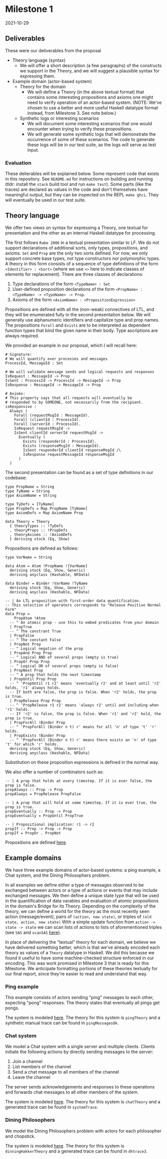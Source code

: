 # Milestone 1
2021-10-29

## Deliverables

These were our deliverables from the proposal

* Theory language (syntax)
  * We will offer a short description (a few paragraphs) of the constructs we support in the Theory, and we will suggest a plausible syntax for expressing them.
* Example domain (actor-based system)
  * Theory for the domain
    * We will define a Theory (in the above textual format) that contains some interesting propositions and axioms one might need to verify operation of an actor-based system. (NOTE: We've chosen to use a better and more useful Haskell datatype format instead, from Milestone 3. See note below.)
  * Synthetic logs or interesting scenarios
    * We will document some interesting scenarios that one would encounter when trying to verify these propositions.
    * We will generate some synthetic logs that will demonstrate the occurrence of some of these scenarios. The code to generate these logs will be in our test suite, as the logs will serve as test input.

### Evaluation

These delierables will be explained below. Some represent code that exists in this repository. See `README.md` for instructions on building and running (tldr: install the `stack` build tool and run `make test`). Some parts (like the traces) are declared as values in the code and don't themselves have meaningful output, but they can be inspected on the REPL `make ghci`. They will eventually be used in our test suite.

## Theory language

We offer two views on syntax for expressing a Theory, one textual for presentation and the other as an internal Haskell datatype for processing.

The first follows `Rabe 2006` in a textual presentation similar to LF. We do not support declarations of additional sorts, only types, propositions, and axioms. `Set` and `Prop` are the only two sorts defined. For now, we only support concrete base types, not type constructors nor polymorphic types. A theory in this form consists of a sequence of type definitions of the form `<Identifier> : <Sort>` (where we use `<>` here to indicate classes of elements for replacement). There are three classes of declarations:

1. Type declarations of the form `<TypeName> : Set`
2. User-defined proposition declarations of the form `<PropName> : <TypeName> -> <TypeName> -> Prop`.
3. Axioms of the form `<AxiomName> : <PropositionExpression>`

Propositions are defined with all the (non-weak) connectives of LTL, and they will be enumerated fully in the second presentation below. We will generally use alphanumeric identifiers and capitalize type and prop names. The propositions `Forall` and `Exists` are to be interpreted as dependent function types that bind the given name in their body. Type ascriptions are always required.

We provided an example in our proposal, which I will recall here:

```
# Signature:
# We will quantify over processes and messages
ProcessId, MessageId : Set

# We will validate message sends and logical requests and responses
IsRequest : MessageId -> Prop
IsSent : ProcessId -> ProcessId -> MessageId -> Prop
IsResponse : MessageId -> MessageId -> Prop

# Axioms:
# This property says that all requests will eventually be
# responded to by SOMEONE, not necessarily from the recipient.
isResponsive :
  Always (
    Forall (requestMsgId : MessageId).
    Forall (clientId : ProcessId).
    Forall (serverId : ProcessId).
    IsRequest requestMsgId ->
    IsSent clientId serverId requestMsgId ->
      Eventually (
        Exists (responderId : ProcessId).
        Exists (responseMsgId : MessageId).
        IsSent responderId clientId responseMsgId /\
        IsResponse requestMessageId responseMsgId
      )
  )
```

The second presentation can be found as a set of type definitions in our codebase:

```
type PropName = String
type TyName = String
type AxiomName = String

type TyDefs = [TyName]
type PropDefs = Map PropName [TyName]
type AxiomDefs = Map AxiomName Prop

data Theory = Theory
  { theoryTypes :: !TyDefs
  , theoryProps :: !PropDefs
  , theoryAxioms :: !AxiomDefs
  } deriving stock (Eq, Show)
```

Propositions are defined as follows:

```
type VarName = String

data Atom = Atom !PropName ![VarName]
  deriving stock (Eq, Show, Generic)
  deriving anyclass (Hashable, NFData)

data Binder = Binder !VarName !TyName
  deriving stock (Eq, Show, Generic)
  deriving anyclass (Hashable, NFData)

-- | An LTL proposition with first-order data quantification.
-- This selection of operators corresponds to "Release Positive Normal Form"
data Prop =
    PropAtom !Atom
  -- ^ An atomic prop - use this to embed predicates from your domain
  | PropTrue
  -- ^ The constrant True
  | PropFalse
  -- ^ The constant False
  | PropNot Prop
  -- ^ Logical negation of the prop
  | PropAnd Prop Prop
  -- ^ Logical AND of several props (empty is true)
  | PropOr Prop Prop
  -- ^ Logical OR of several props (empty is false)
  | PropNext Prop
  -- ^ A prop that holds the next timestamp
  | PropUntil Prop Prop
  -- ^ 'PropUntil r1 r2' means 'eventually r2' and at least until 'r2' holds, 'r1' always holds.
  -- If both are false, the prop is false. When 'r2' holds, the prop is true.
  | PropRelease Prop Prop
  -- ^ 'PropRelease r1 r2' means 'always r2' until and including when 'r1' holds.
  -- If 'r2' is false, the prop is false. When 'r1' and 'r2' hold, the prop is true.
  | PropForAll !Binder Prop
  -- ^ 'PropForAll (Binder n t) r' means for all 'n' of type 't' 'r' holds.
  | PropExists !Binder Prop
  -- ^ 'PropForAll (Binder n t) r' means there exists an 'n' of type 't' for which 'r' holds.
  deriving stock (Eq, Show, Generic)
  deriving anyclass (Hashable, NFData)
```

Substitution on these proposition expressions is defined in the normal way.

We also offer a number of combinators such as:

```
-- | A prop that holds at every timestep. If it is ever false, the prop is false.
propAlways :: Prop -> Prop
propAlways = PropRelease PropFalse

-- | A prop that will hold at some timestep. If it is ever true, the prop is true.
propEventually :: Prop -> Prop
propEventually = PropUntil PropTrue

-- | Propositional implication: r1 -> r2
propIf :: Prop -> Prop -> Prop
propIf = PropOr . PropNot
```

Propositions are defined [here](https://github.com/ejconlon/ltlspec/blob/master/src/Ltlspec.hs).

## Example domains

We have three example domains of actor-based systems: a ping example, a Chat system, and the Dining Philosophers problem.

In all examples we define either a type of messages observed to be exchanged between actors or a type of actions or events that may include exchanged messages. We then define a unique state type that will be used in the quantification of data varables and evaluation of atomic propositions in the domain's Bridge for its Theory. Depending on the complexity of the theory, we can define a world for the theory as the most recently seen action (message/event), pairs of `(action, new state)`, or triples of `(old state, action, new state)` With a simple update function from `action -> state -> state` we can scan lists of actions to lists of aforementioned triples (see `SAS` and `scanSAS` [here](https://github.com/ejconlon/ltlspec/blob/master/src/Ltlspec.hs)).

In place of delivering the "textual" theory for each domain, we believe we have delivered something better, which is that we've already encoded each theory as values of a `Theory` datatype in Haskell. We did this because we found it useful to have some machine-checked structure enforced in our encoding. This was work promised in Milestone 3 that is ready for this Milestone. We anticipate formatting portions of these theories textually for our final report, since they're easier to read and understand that way.

### Ping example

This example consists of actors sending "ping" messages to each other, expecting "pong" responses. The theory states that eventually all pings get pongs.

The system is modeled [here](https://github.com/ejconlon/ltlspec/blob/master/src/Ltlspec/Models/Ping.hs).
The theory for this system is `pingTheory` and a synthetic manual trace can be found in `pingMessagesOk`.

### Chat system

We model a Chat system with a single server and multiple clients. Clients initiate the following actions by directly sending messages to the server:

1. Join a channel
2. List members of the channel
3. Send a chat message to all members of the channel
4. Leave the channel

The server sends acknowledgements and responses to these operations and forwards chat messages to all other members of the system.

The system is modeled [here](https://github.com/ejconlon/ltlspec/blob/master/src/Ltlspec/Models/Chat.hs).
The theory for this system is `chatTheory` and a generated trace can be found in `systemTrace`.

### Dining Philosophers

We model the Dining Philosophers problem with actors for each philosopher and chopstick.

The system is modeled [here](https://github.com/ejconlon/ltlspec/blob/master/src/Ltlspec/Models/DinningHakker.hs).
The theory for this system is `dinningHakkerTheory` and a generated trace can be found in `dhtrace3`.
